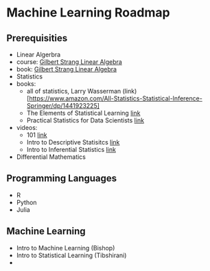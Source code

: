 # Machine Learning Roadmap


## Prerequisities
 * Linear Algerbra
  * course: [Gilbert Strang Linear Algebra](https://www.youtube.com/watch?v=J7DzL2_Na80)
  * book: [Gilbert Strang Linear Algebra](https://www.amazon.com/Introduction-Linear-Algebra-Gilbert-Strang/dp/0980232775)
 * Statistics
  * books: 
    - all of statistics, Larry Wasserman (link)[https://www.amazon.com/All-Statistics-Statistical-Inference-Springer/dp/1441923225]
    - The Elements of Statistical Learning [link](https://web.stanford.edu/~hastie/ElemStatLearn/)
    - Practical Statistics for Data Scientists [link](https://www.amazon.com/Practical-Statistics-Data-Scientists-Essential/dp/149207294X)
  * videos:
    - 101 [link](https://www.udacity.com/course/intro-to-statistics--st101)
    - Intro to Descriptive Statisitcs [link](https://www.udacity.com/course/intro-to-descriptive-statistics--ud827)
    - Intro to Inferential Statistics [link](https://www.udacity.com/course/intro-to-inferential-statistics--ud201)
 * Differential Mathematics


## Programming Languages
 * R
 * Python
 * Julia

## Machine Learning
 * Intro to Machine Learning (Bishop)
 * Intro to Statistical Learning (Tibshirani)
 * 
